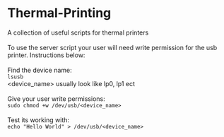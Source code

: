# Thermal-Printing
A collection of useful scripts for thermal printers\
\
To use the server script your user will need write permission for the usb printer. Instructions below:\
\
Find the device name:\
```lsusb```\
<device_name> usually look like lp0, lp1 ect\
\
Give your user write permissions:\
```sudo chmod +w /dev/usb/<device_name>```\
\
Test its working with:\
```echo "Hello World" > /dev/usb/<device_name>```


